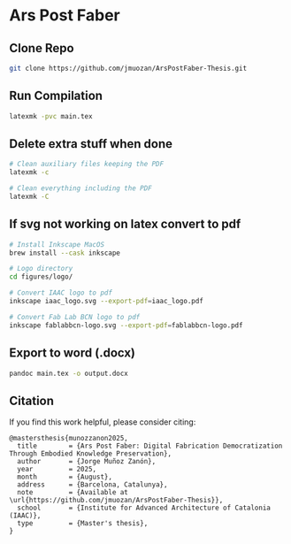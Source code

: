 # Ars Post Faber

## Clone Repo

```bash
git clone https://github.com/jmuozan/ArsPostFaber-Thesis.git
```

## Run Compilation

```bash
latexmk -pvc main.tex
```

## Delete extra stuff when done

```bash
# Clean auxiliary files keeping the PDF
latexmk -c

# Clean everything including the PDF
latexmk -C
```

## If svg not working on latex convert to pdf

```bash
# Install Inkscape MacOS
brew install --cask inkscape

# Logo directory
cd figures/logo/

# Convert IAAC logo to pdf
inkscape iaac_logo.svg --export-pdf=iaac_logo.pdf

# Convert Fab Lab BCN logo to pdf
inkscape fablabbcn-logo.svg --export-pdf=fablabbcn-logo.pdf
```

## Export to word (.docx)

```bash
pandoc main.tex -o output.docx
```

## Citation

If you find this work helpful, please consider citing:

```
@mastersthesis{munozzanon2025,
  title        = {Ars Post Faber: Digital Fabrication Democratization Through Embodied Knowledge Preservation},
  author       = {Jorge Muñoz Zanón},
  year         = 2025,
  month        = {August},
  address      = {Barcelona, Catalunya},
  note         = {Available at \url{https://github.com/jmuozan/ArsPostFaber-Thesis}},
  school       = {Institute for Advanced Architecture of Catalonia (IAAC)},
  type         = {Master's thesis},
}
```